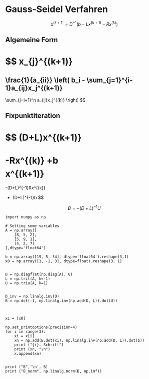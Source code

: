# Gauss-Seidel Verfahren
$$
x^{(k+1)}=D^{-1} (b - Lx^{(k+1)} - Rx^{(k)})
$$

## Algemeine Form

$$
x_{j}^{(k+1)}
=
\frac{1}{a_{ii}}
\left(
b_i - \sum_{j=1}^{i-1}a_{ij}x_j^{(k+1)}
-
\sum_{j=i+1}^n
a_{ij}x_j^{(k)}
\right)
$$
## Fixpunktiteration


$$
(D+L)x^{(k+1)}
=
-Rx^{(k)}
+b
$$
$$
x^{(k+1)}
=
-(D+L)^{-1}Rx^{(k)}
+ (D+L)^{-1}b
$$


$$
B = -(D+L)^{-1}U
$$
```python,editable
import numpy as np

# Setting some variables
A = np.array([
    [8, 5, 2],
    [5, 9, 1],
    [4, 2, 7]
],dtype='float64')

b = np.array([19, 5, 34], dtype='float64').reshape(3,1)
x0 = np.array([1, -1, 3], dtype=float).reshape(3, 1)


D = np.diagflat(np.diag(A), 0)
L = np.tril(A, k=-1)
U = np.triu(A, k=1)


D_inv = np.linalg.inv(D)
B = np.dot(-1, np.linalg.inv(np.add(D, L)).dot(U))


    
xi = [x0]
    
np.set_printoptions(precision=4)
for i in range(3):
	xi = x[i]
	xn = np.add(B.dot(xi), np.linalg.inv(np.add(D, L)).dot(b))
	print ("{i}. Schritt")
	print (xn, "\n")
	x.append(xn)


print ("B",'\n', B)
print ("B_norm", np.linalg.norm(B, np.inf))
```
